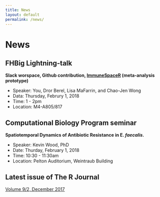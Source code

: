 ```yaml
---
title: News
layout: default
permalink: /news/
---
```


# News

## FHBig Lightning-talk
__Slack worspace, Github contribution, [ImmuneSpaceR](https://www.bioconductor.org/help/course-materials/2017/BioC2017/DDay/LightningTalk/SessionII/ImmuneSpaceR.pdf) (meta-analysis prototype)__
- Speaker: You, Dror Berel, Lisa MaFarrin, and Chao-Jen Wong
- Data: Thursday, Februry 1, 2018
- Time: 1 - 2pm
- Location: M4-A805/817

## Computational Biology Program seminar
__Spatiotemporal Dynamics of Antibiotic Resistance in E. _faecalis_.__
- Speaker: Kevin Wood, PhD
- Date: Thurday, February 1, 2018
- Time: 10:30 - 11:30am
- Location: Pelton Auditorium, Weintraub Building

## Latest issue of The R Journal 
[Volume 9/2, December 2017](https://journal.r-project.org/archive/2017-2/)
